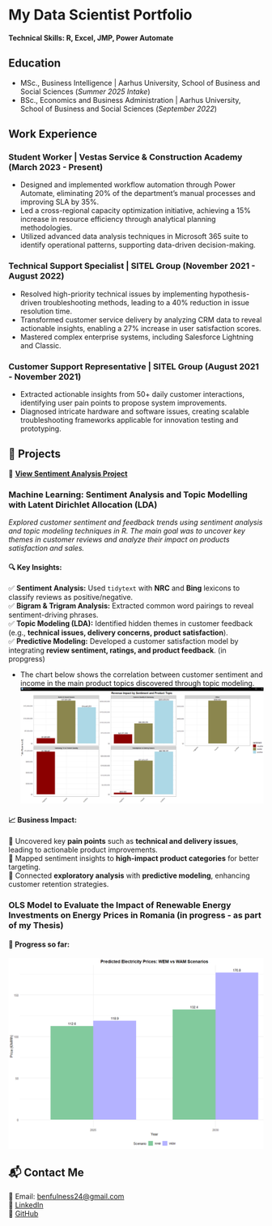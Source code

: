 # My Data Scientist Portfolio

#### Technical Skills: R, Excel, JMP, Power Automate

## Education
- MSc., Business Intelligence | Aarhus University, School of Business and Social Sciences (_Summer 2025 Intake_)
- BSc., Economics and Business Administration | Aarhus University, School of Business and Social Sciences (_September 2022_)

## Work Experience

### Student Worker | Vestas Service & Construction Academy (March 2023 - Present)
- Designed and implemented workflow automation through Power Automate, eliminating 20% of the department’s manual processes and improving SLA by 35%.
- Led a cross-regional capacity optimization initiative, achieving a 15% increase in resource efficiency through analytical planning methodologies.
- Utilized advanced data analysis techniques in Microsoft 365 suite to identify operational patterns, supporting data-driven decision-making.

### Technical Support Specialist | SITEL Group (November 2021 - August 2022)
- Resolved high-priority technical issues by implementing hypothesis-driven troubleshooting methods, leading to a 40% reduction in issue resolution time.
- Transformed customer service delivery by analyzing CRM data to reveal actionable insights, enabling a 27% increase in user satisfaction scores.
- Mastered complex enterprise systems, including Salesforce Lightning and Classic.

### Customer Support Representative | SITEL Group (August 2021 - November 2021)
- Extracted actionable insights from 50+ daily customer interactions, identifying user pain points to propose system improvements.
- Diagnosed intricate hardware and software issues, creating scalable troubleshooting frameworks applicable for innovation testing and prototyping.

## 📝 Projects
🔗 **[View Sentiment Analysis Project](projects/Sentiment-Analysis---Topic-Modelling.html)**
### **Machine Learning: Sentiment Analysis and Topic Modelling with Latent Dirichlet Allocation (LDA)**

*Explored customer sentiment and feedback trends using sentiment analysis and topic modeling techniques in R. The main goal was to uncover key themes in customer reviews and analyze their impact on products satisfaction and sales.*

#### 🔍 **Key Insights:**  
✅ **Sentiment Analysis:** Used `tidytext` with **NRC** and **Bing** lexicons to classify reviews as positive/negative.  
✅ **Bigram & Trigram Analysis:** Extracted common word pairings to reveal sentiment-driving phrases.  
✅ **Topic Modeling (LDA):** Identified hidden themes in customer feedback (e.g., **technical issues, delivery concerns, product satisfaction**).  
✅ **Predictive Modeling:** Developed a customer satisfaction model by integrating **review sentiment, ratings, and product feedback**. (in propgress) 
 - The chart below shows the correlation between customer sentiment and income in the main product topics discovered through topic modeling. 
![Revenue Impact Model](/assets/img/image.PNG)

#### 📈 **Business Impact:**  
📌 Uncovered key **pain points** such as **technical and delivery issues**, leading to actionable product improvements.  
📌 Mapped sentiment insights to **high-impact product categories** for better targeting.  
📌 Connected **exploratory analysis** with **predictive modeling**, enhancing customer retention strategies.  

### **OLS Model to Evaluate the Impact of Renewable Energy Investments on Energy Prices in Romania** (in progress - as part of my Thesis)
#### 📆 **Progress so far:**  
![Projection Graph](/assets/img/Capture.PNG)

## 📬 Contact Me  
📩 Email: benfulness24@gmail.com  
🔗 [LinkedIn](https://www.linkedin.com/in/flaviusben)  
🔗 [GitHub](https://github.com/Flaviusben)  
